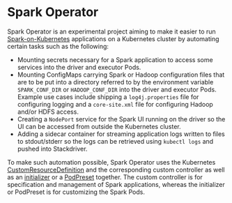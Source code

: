 # Spark Operator

Spark Operator is an experimental project aiming to make it easier to run [Spark-on-Kubernetes](https://github.com/apache-spark-on-k8s/spark) applications on a Kubernetes cluster by automating certain tasks such as the following:
* Mounting secrets necessary for a Spark application to access some services into the driver and executor Pods.
* Mounting ConfigMaps carrying Spark or Hadoop configuration files that are to be put into a directory referred to by the environment variable `SPARK_CONF_DIR` or `HADOOP_CONF_DIR` into the driver and executor Pods. Example use cases include shipping a `log4j.properties` file for configuring logging and a `core-site.xml` file for configuring Hadoop and/or HDFS access.
* Creating a `NodePort` service for the Spark UI running on the driver so the UI can be accessed from outside the Kubernetes cluster.
* Adding a sidecar container for streaming application logs written to files to stdout/stderr so the logs can be retrieved using `kubectl logs` and pushed into Stackdriver.

To make such automation possible, Spark Operator uses the Kubernetes [CustomResourceDefinition](https://kubernetes.io/docs/tasks/access-kubernetes-api/extend-api-custom-resource-definitions/) and the corresponding custom controller as well as an [initializer](https://kubernetes.io/docs/admin/extensible-admission-controllers/#initializers) or a [PodPreset](https://kubernetes.io/docs/tasks/inject-data-application/podpreset/) together. The custom controller is for specification and management of Spark applications, whereas the initializer or PodPreset is for customizing the Spark Pods.
